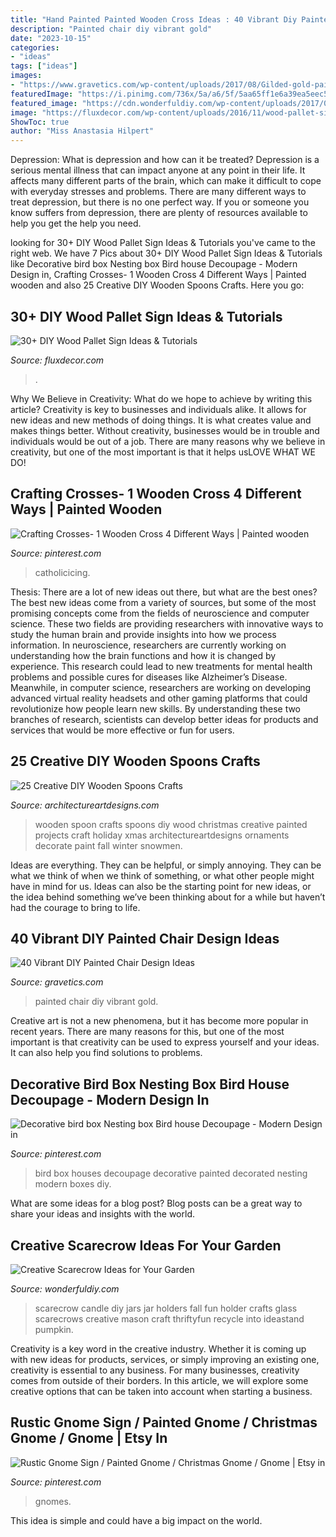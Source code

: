 ```yaml
---
title: "Hand Painted Painted Wooden Cross Ideas : 40 Vibrant Diy Painted Chair Design Ideas"
description: "Painted chair diy vibrant gold"
date: "2023-10-15"
categories:
- "ideas"
tags: ["ideas"]
images:
- "https://www.gravetics.com/wp-content/uploads/2017/08/Gilded-gold-painted-navy-blue-chair..jpg"
featuredImage: "https://i.pinimg.com/736x/5a/a6/5f/5aa65ff1e6a39ea5eec5a4655f2f91d0.jpg"
featured_image: "https://cdn.wonderfuldiy.com/wp-content/uploads/2017/06/Scarecrow-candle-jars.jpg"
image: "https://fluxdecor.com/wp-content/uploads/2016/11/wood-pallet-signs/25-wood-pallet-signs.jpg"
ShowToc: true
author: "Miss Anastasia Hilpert"
---
```



Depression: What is depression and how can it be treated?
Depression is a serious mental illness that can impact anyone at any point in their life. It affects many different parts of the brain, which can make it difficult to cope with everyday stresses and problems. There are many different ways to treat depression, but there is no one perfect way. If you or someone you know suffers from depression, there are plenty of resources available to help you get the help you need.

	

		
looking for 30+ DIY Wood Pallet Sign Ideas &amp; Tutorials you've came to the right web. We have 7 Pics about 30+ DIY Wood Pallet Sign Ideas &amp; Tutorials like Decorative bird box Nesting box Bird house Decoupage - Modern Design in, Crafting Crosses- 1 Wooden Cross 4 Different Ways | Painted wooden and also 25 Creative DIY Wooden Spoons Crafts. Here you go:
		
    
## 30+ DIY Wood Pallet Sign Ideas &amp; Tutorials

<img loading=lazy src="https://fluxdecor.com/wp-content/uploads/2016/11/wood-pallet-signs/25-wood-pallet-signs.jpg" onerror="this.onerror=null;this.src='https://tse3.mm.bing.net/th?id=OIP.1gSmmzbZM7LPeEvL7gZscgHaLH&amp;pid=15.1';" alt="30+ DIY Wood Pallet Sign Ideas &amp; Tutorials">

_Source: fluxdecor.com_

>. 

	

Why We Believe in Creativity: What do we hope to achieve by writing this article?
Creativity is key to businesses and individuals alike. It allows for new ideas and new methods of doing things. It is what creates value and makes things better. Without creativity, businesses would be in trouble and individuals would be out of a job. There are many reasons why we believe in creativity, but one of the most important is that it helps usLOVE WHAT WE DO!

    
## Crafting Crosses- 1 Wooden Cross 4 Different Ways | Painted Wooden

<img loading=lazy src="https://i.pinimg.com/736x/e4/6e/c1/e46ec17698930002d38907ed81b84d71.jpg" onerror="this.onerror=null;this.src='https://tse4.mm.bing.net/th?id=OIP.wgF46b5_ebijiyZzXsUHHQHaJ4&amp;pid=15.1';" alt="Crafting Crosses- 1 Wooden Cross 4 Different Ways | Painted wooden">

_Source: pinterest.com_

>catholicicing. 

	

Thesis: There are a lot of new ideas out there, but what are the best ones?
The best new ideas come from a variety of sources, but some of the most promising concepts come from the fields of neuroscience and computer science. These two fields are providing researchers with innovative ways to study the human brain and provide insights into how we process information. In neuroscience, researchers are currently working on understanding how the brain functions and how it is changed by experience. This research could lead to new treatments for mental health problems and possible cures for diseases like Alzheimer’s Disease. Meanwhile, in computer science, researchers are working on developing advanced virtual reality headsets and other gaming platforms that could revolutionize how people learn new skills. By understanding these two branches of research, scientists can develop better ideas for products and services that would be more effective or fun for users.

    
## 25 Creative DIY Wooden Spoons Crafts

<img loading=lazy src="https://www.architectureartdesigns.com/wp-content/uploads/2013/11/166-630x630.jpg" onerror="this.onerror=null;this.src='https://tse2.mm.bing.net/th?id=OIP.guBnwQbyoFLbGP4CW9Jx6AHaHa&amp;pid=15.1';" alt="25 Creative DIY Wooden Spoons Crafts">

_Source: architectureartdesigns.com_

>wooden spoon crafts spoons diy wood christmas creative painted projects craft holiday xmas architectureartdesigns ornaments decorate paint fall winter snowmen. 

	

Ideas are everything. They can be helpful, or simply annoying. They can be what we think of when we think of something, or what other people might have in mind for us. Ideas can also be the starting point for new ideas, or the idea behind something we’ve been thinking about for a while but haven’t had the courage to bring to life.

    
## 40 Vibrant DIY Painted Chair Design Ideas

<img loading=lazy src="https://www.gravetics.com/wp-content/uploads/2017/08/Gilded-gold-painted-navy-blue-chair..jpg" onerror="this.onerror=null;this.src='https://tse4.mm.bing.net/th?id=OIP.U59lZe48XLfWxBvdVAA3rgHaJ3&amp;pid=15.1';" alt="40 Vibrant DIY Painted Chair Design Ideas">

_Source: gravetics.com_

>painted chair diy vibrant gold. 

	

Creative art is not a new phenomena, but it has become more popular in recent years. There are many reasons for this, but one of the most important is that creativity can be used to express yourself and your ideas. It can also help you find solutions to problems.

    
## Decorative Bird Box Nesting Box Bird House Decoupage - Modern Design In

<img loading=lazy src="https://i.pinimg.com/736x/22/3e/c3/223ec3f68863492889b9fd337c00c4fe.jpg" onerror="this.onerror=null;this.src='https://tse3.mm.bing.net/th?id=OIP.jvqivuVbHQ-1LW2PpVSy5AHaJ3&amp;pid=15.1';" alt="Decorative bird box Nesting box Bird house Decoupage - Modern Design in">

_Source: pinterest.com_

>bird box houses decoupage decorative painted decorated nesting modern boxes diy. 

	

What are some ideas for a blog post?
Blog posts can be a great way to share your ideas and insights with the world.

    
## Creative Scarecrow Ideas For Your Garden

<img loading=lazy src="https://cdn.wonderfuldiy.com/wp-content/uploads/2017/06/Scarecrow-candle-jars.jpg" onerror="this.onerror=null;this.src='https://tse3.mm.bing.net/th?id=OIP.GKr2jMJxKHZBjSb8-25UtwHaJ6&amp;pid=15.1';" alt="Creative Scarecrow Ideas for Your Garden">

_Source: wonderfuldiy.com_

>scarecrow candle diy jars jar holders fall fun holder crafts glass scarecrows creative mason craft thriftyfun recycle into ideastand pumpkin. 

	

Creativity is a key word in the creative industry. Whether it is coming up with new ideas for products, services, or simply improving an existing one, creativity is essential to any business. For many businesses, creativity comes from outside of their borders. In this article, we will explore some creative options that can be taken into account when starting a business.

    
## Rustic Gnome Sign / Painted Gnome / Christmas Gnome / Gnome | Etsy In

<img loading=lazy src="https://i.pinimg.com/736x/5a/a6/5f/5aa65ff1e6a39ea5eec5a4655f2f91d0.jpg" onerror="this.onerror=null;this.src='https://tse3.mm.bing.net/th?id=OIP.YMMmOzw8mEf5ba6z1BTsmwHaHa&amp;pid=15.1';" alt="Rustic Gnome Sign / Painted Gnome / Christmas Gnome / Gnome | Etsy in">

_Source: pinterest.com_

>gnomes. 

	

This idea is simple and could have a big impact on the world.

